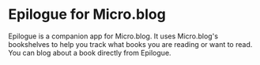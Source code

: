 # Epilogue for Micro.blog

Epilogue is a companion app for Micro.blog. It uses Micro.blog's bookshelves to help you track what books you are reading or want to read. You can blog about a book directly from Epilogue.